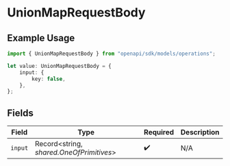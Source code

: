 # UnionMapRequestBody

## Example Usage

```typescript
import { UnionMapRequestBody } from "openapi/sdk/models/operations";

let value: UnionMapRequestBody = {
    input: {
        key: false,
    },
};
```

## Fields

| Field                                    | Type                                     | Required                                 | Description                              |
| ---------------------------------------- | ---------------------------------------- | ---------------------------------------- | ---------------------------------------- |
| `input`                                  | Record<string, *shared.OneOfPrimitives*> | :heavy_check_mark:                       | N/A                                      |
